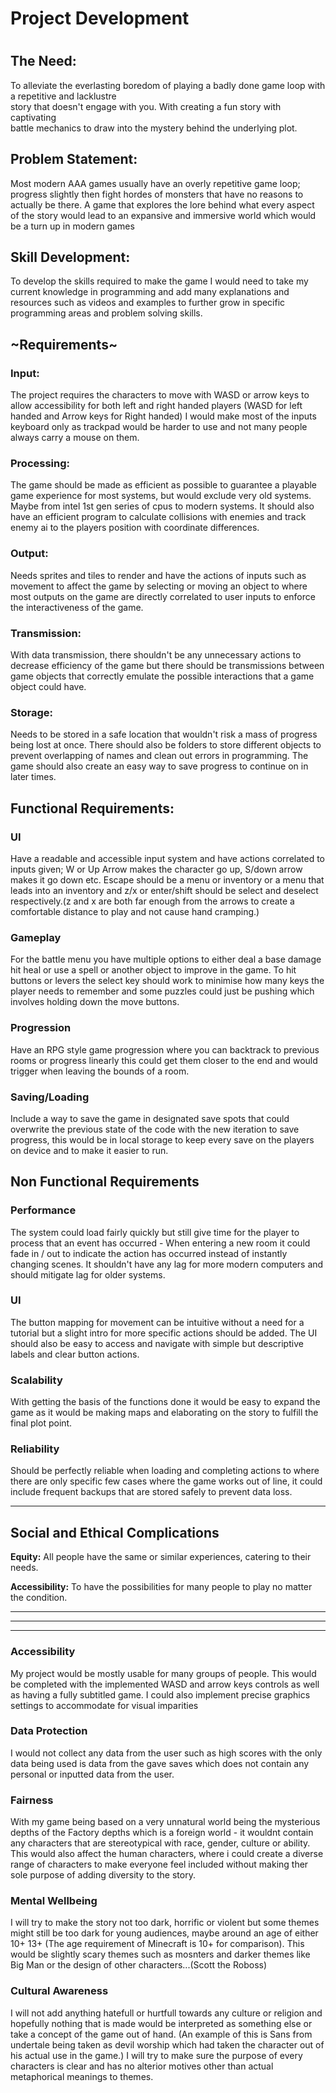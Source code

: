 <h1>Project Development<h1>


<h2>The Need:</h2>
To alleviate the everlasting boredom of playing a badly done game loop with a repetitive and lacklustre <br>
story that doesn't engage with you. With creating a fun story with captivating <br>
battle mechanics to draw into the mystery behind the underlying plot.


<h2>Problem Statement:</h2> Most modern  AAA games usually have an overly repetitive game loop; progress slightly then fight hordes of monsters that have no reasons to actually be there. A game that explores the lore behind what every aspect of the story would lead to an expansive and immersive world which would be a turn up in modern games


<h2>Skill Development:</h2>
To develop the skills required to make the game I would need to take my current knowledge in programming and add many explanations and resources such as videos and examples to further grow in specific programming areas and problem solving skills.


<h2>~Requirements~</h2>
<h3>Input:</h3>
The project requires the characters to move with WASD or arrow keys to allow accessibility for both left and right handed players (WASD for left handed and Arrow keys for Right handed) I would make most of the inputs keyboard only as trackpad would be harder to use and not many people always carry a mouse on them.


<h3>Processing:</h3>
The game should be made as efficient as possible to guarantee a playable game experience for most systems, but would exclude very old systems. Maybe from intel 1st gen series of cpus to modern systems. It should also have an efficient program to calculate collisions with enemies and track enemy ai to the players position with coordinate differences.


<h3>Output:</h3>
Needs sprites and tiles to render and have the actions of inputs such as movement to affect the game by selecting or moving an object to where most outputs on the game are directly correlated to user inputs to enforce the interactiveness of the game.


<h3>Transmission:</h3>
With data transmission, there shouldn't be any unnecessary actions to decrease efficiency of the game but there should be transmissions between game objects that correctly emulate the possible interactions that a game object could have.


<h3>Storage:</h3>
Needs to be stored in a safe location that wouldn't risk a mass of progress being lost at once. There should also be folders to store different objects to prevent overlapping of names and clean out errors in programming. The game should also create an easy way to save progress to continue on in later times.


<h2>Functional Requirements:</h2>


<h3>UI</h3>
Have a readable and accessible input system and have actions correlated to inputs given; W or Up Arrow makes the character go up, S/down arrow makes it go down etc. Escape should be a menu or inventory or a menu that leads into an inventory and z/x or enter/shift should be select and deselect respectively.(z and x are both far enough from the arrows to create a comfortable distance to play and not cause hand cramping.)


<h3>Gameplay</h3>
For the battle menu you have multiple options to either deal a base damage hit heal or use a spell or another object to improve in the game. To hit buttons or levers the select key should work to minimise how many keys the player needs to remember and some puzzles could just be pushing which involves holding down the move buttons.


<h3>Progression</h3>
Have an RPG style game progression where you can backtrack to previous rooms or progress linearly this could get them closer to the end and would trigger when leaving the bounds of a room.




<h3>Saving/Loading</h3>
Include a way to save the game in designated save spots that could overwrite the previous state of the code with the new iteration to save progress, this would be in local storage to keep every save on the players on device and to make it easier to run.




<h2>Non Functional Requirements</h2>
<h3>Performance</h3>
The system could load fairly quickly but still give time for the player to process that an event has occurred - When entering a new room it could fade in / out to indicate the action has occurred instead of instantly changing scenes. It shouldn't have any lag for more modern computers and should mitigate lag for older systems.


<h3>UI</h3>
The button mapping for movement can be intuitive without a need for a tutorial but a slight intro for more specific actions should be added. The UI should also be easy to access and navigate with simple but descriptive labels and clear button actions.


<h3>Scalability</h3>
With getting the basis of the functions done it would be easy to expand the game as it would be making maps and elaborating on the story to fulfill the final plot point.


<h3>Reliability</h3>
Should be perfectly reliable when loading and completing actions to where there are only specific few cases where the game works out of line, it could include frequent backups that are stored safely to prevent data loss.


---
<h2>Social and Ethical Complications</h2>


**Equity:**
All people have the same or similar experiences, catering to their needs.


**Accessibility:**
To have the possibilities for many people to play no matter the condition.


---
---
---
<h3>Accessibility</h3>
My project would be mostly usable for many groups of people. This would be completed with the implemented WASD and arrow keys controls as well as having a fully subtitled game. I could also implement precise graphics settings to accommodate for visual imparities

<h3>Data Protection</h3>
I would not collect any data from the user such as high scores with the only data being used is data from the gave saves which does not contain any personal or inputted data from the user.

<h3>Fairness</h3>
With my game being based on a very unnatural world being the mysterious depths of the Factory depths which is a foreign world - it wouldnt contain any characters that are stereotypical with race, gender, culture or ability. This would also affect the human characters, where i could create a diverse range of characters to make everyone feel included without making ther sole purpose of adding diversity to the story.

<h3>Mental Wellbeing</h3>
I will try to make the story not too dark, horrific or violent but some themes might still be too dark for young audiences, maybe around an age of either 10+ 13+ (The age requirement of Minecraft is 10+ for comparison). This would be slightly scary themes such as mosnters and darker themes like Big Man or the design of other characters...(Scott the Roboss)

<h3>Cultural Awareness</h3>
I will not add anything hatefull or hurtfull towards any culture or religion and hopefully nothing that is made would be interpreted as something else or take a concept of the game out of hand. (An example of this is Sans from undertale being taken as devil worship which had taken the character out of his actual use in the game.) I will try to make sure the purpose of every characters is clear and has no alterior motives other than actual metaphorical meanings to themes.